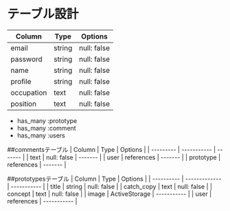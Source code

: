 # テーブル設計

| Column        | Type   | Options     |
| ------------- | ------ | ----------- |
| email         | string | null: false |
| password      | string | null: false |
| name          | string | null: false |
| profile       | string | null: false |
| occupation    | text   | null: false |
| position      | text   | null: false |

- has_many :prototype
- has_many :comment
- has_many :users

##commentsテーブル
| Column    | Type        | Options |
| --------- | ----------- | ------- |
| text      | null: false | ------- |
| user      | references  | ------- |
| prototype | references  | ------- |

##prototypesテーブル
| Column     | Type          | Options     |
| ---------- | ------------- | ----------- |
| title      | string        | null: false |
| catch_copy | text          | null: false |
| concept    | text          | null: false |
| image      | ActiveStorage | ----------- |
| user       | references    | ----------- |
